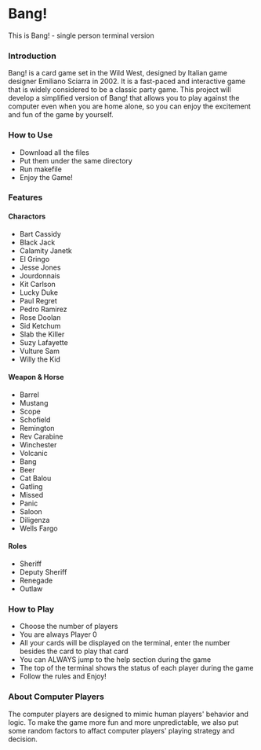 # Bang!
This is Bang! - single person terminal version

### Introduction
Bang! is a card game set in the Wild West, designed by Italian game designer Emiliano Sciarra in 2002. It is a fast-paced and interactive game that is widely considered to be a classic party game. This project will develop a simplified version of Bang! that allows you to play against the computer even when you are home alone, so you can enjoy the excitement and fun of the game by yourself.

### How to Use
- Download all the files
- Put them under the same directory
- Run makefile
- Enjoy the Game!

### Features
#### Charactors
- Bart Cassidy
- Black Jack
- Calamity Janetk
- El Gringo
- Jesse Jones
- Jourdonnais
- Kit Carlson
- Lucky Duke
- Paul Regret
- Pedro Ramirez
- Rose Doolan
- Sid Ketchum
- Slab the Killer
- Suzy Lafayette
- Vulture Sam
- Willy the Kid

#### Weapon & Horse
- Barrel
- Mustang
- Scope
- Schofield
- Remington
- Rev Carabine
- Winchester
- Volcanic
- Bang
- Beer
- Cat Balou
- Gatling
- Missed
- Panic
- Saloon
- Diligenza
- Wells Fargo

#### Roles
- Sheriff
- Deputy Sheriff
- Renegade
- Outlaw

### How to Play
- Choose the number of players
- You are always Player 0
- All your cards will be displayed on the terminal, enter the number besides the card to play that card
- You can ALWAYS jump to the help section during the game
- The top of the terminal shows the status of each player during the game
- Follow the rules and Enjoy!

### About Computer Players
The computer players are designed to mimic human players' behavior and logic. 
To make the game more fun and more unpredictable, we also put some random factors to affact computer players' playing strategy and decision.
